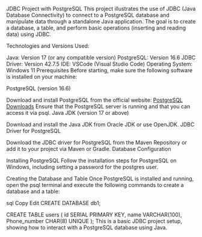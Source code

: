 JDBC Project with PostgreSQL
This project illustrates the use of JDBC (Java Database Connectivity) to connect to a PostgreSQL database and manipulate data through a standalone Java application. The goal is to create a database, a table, and perform basic operations (inserting and reading data) using JDBC.

Technologies and Versions Used:

Java: Version 17 (or any compatible version)
PostgreSQL: Version 16.6
JDBC Driver: Version 42.7.5
IDE: VSCode (Visual Studio Code)
Operating System: Windows 11
Prerequisites
Before starting, make sure the following software is installed on your machine:

PostgreSQL (version 16.6)

Download and install PostgreSQL from the official website: [PostgreSQL Downloads](https://www.postgresql.org/download/)
Ensure that the PostgreSQL server is running and that you can access it via psql.
Java JDK (version 17 or above)

Download and install the Java JDK from Oracle JDK or use OpenJDK.
JDBC Driver for PostgreSQL

Download the JDBC driver for PostgreSQL from the Maven Repository or add it to your project via Maven or Gradle.
Database Configuration

Installing PostgreSQL
Follow the installation steps for PostgreSQL on Windows, including setting a password for the postgres user.

Creating the Database and Table
Once PostgreSQL is installed and running, open the psql terminal and execute the following commands to create a database and a table:

sql
Copy
Edit
CREATE DATABASE db1;

CREATE TABLE users (
    id SERIAL PRIMARY KEY,
    name VARCHAR(100),
    Phone_number CHAR(8) UNIQUE
);
This is a basic JDBC project setup, showing how to interact with a PostgreSQL database using Java. 
